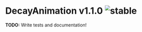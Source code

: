 
# DecayAnimation v1.1.0 ![stable](https://img.shields.io/badge/stability-stable-4EBA0F.svg?style=flat)

**TODO:** Write tests and documentation!
